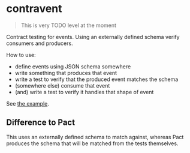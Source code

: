 # contravent

> This is very TODO level at the moment

Contract testing for events. Using an externally defined schema verify consumers
and producers.

How to use:

- define events using JSON schema somewhere
- write something that produces that event
- write a test to verify that the produced event matches the schema
- (somewhere else) consume that event
- (and) write a test to verify it handles that shape of event

See [the example](./example).

## Difference to Pact

This uses an externally defined schema to match against, whereas Pact produces
the schema that will be matched from the tests themselves.

